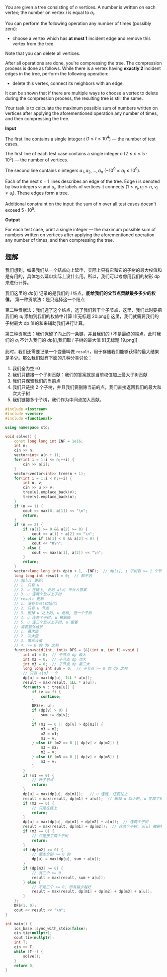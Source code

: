 You are given a tree consisting of $n$ vertices. A number is written on each vertex; the number on vertex $i$ is equal to $a_i$.

You can perform the following operation any number of times (possibly zero):

-   choose a vertex which has **at most $1$** incident edge and remove this vertex from the tree.

Note that you can delete all vertices.

After all operations are done, you're compressing the tree. The compression process is done as follows. While there is a vertex having **exactly $2$** incident edges in the tree, perform the following operation:

-   delete this vertex, connect its neighbors with an edge.

It can be shown that if there are multiple ways to choose a vertex to delete during the compression process, the resulting tree is still the same.

Your task is to calculate the maximum possible sum of numbers written on vertices after applying the aforementioned operation any number of times, and then compressing the tree.

**Input**

The first line contains a single integer $t$ ($1 \le t \le 10^4$) — the number of test cases.

The first line of each test case contains a single integer $n$ ($2 \le n \le 5 \cdot 10^5$) — the number of vertices.

The second line contains $n$ integers $a_1, a_2, \dots, a_n$ ($-10^9 \le a_i \le 10^9$).

Each of the next $n - 1$ lines describes an edge of the tree. Edge $i$ is denoted by two integers $v_i$ and $u_i$, the labels of vertices it connects ($1 \le v_i, u_i \le n$, $v_i \ne u_i$). These edges form a tree.

Additional constraint on the input: the sum of $n$ over all test cases doesn't exceed $5 \cdot 10^5$.

**Output**

For each test case, print a single integer — the maximum possible sum of numbers written on vertices after applying the aforementioned operation any number of times, and then compressing the tree.

## 题解
我们想到，如果我们从一个结点向上延申，实际上只有它和它的子树的最大权值和是有用的，具体怎么延申实际上没什么用。所以，我们可以考虑用我们的树形 dp 来进行计算。

我们这里的 $dp[i]$ 记录的是我们的 $i$ 结点，**能给我们的父节点贡献最多多少的权值**。
第一种贡献法：是只选择这一个结点

第二种贡献法：我们选了这个结点，选了我们若干个子节点，这里，我们此时要把我们的 $a_{i}$ 添加到我们的权值中计算
![[无标题 20.png]]
这里，我们就需要我们的子树最大 dp 值的和来辅助我们进行计算。

第三种贡献法：我们保留了向上的一条链，并且我们的 $i$ 不是最终的端点，此时我们的 $a_{i}$ 不计入我们的 $dp[i]$,我们取 $i$ 子树的最大值
![[无标题 19.png]]

此时，我们还需要记录一个变量叫做 `result`，用于存储我们能够获得的最大结果是多少。那么我们就有下面的几种分类讨论：
1. 我们全为空=0
2. 我们只链接一个子树贡献：我们的答案就是当前权值加上最大子树贡献
3. 我们只保留我们的当前点
4. 我们只链接 2 个子树，并且我们要删除当前的点，我们直接返回我们的最大和次大子树
5. 我们链接多个子树，我们作为中间点加入贡献。
```cpp
#include <iostream>
#include <vector>
#include <functional>

using namespace std;

void solve() {
    const long long int INF = 1e16;
    int n;
    cin >> n;
    vector<int> a(n + 1);
    for(int i = 1;i <= n;++i) {
        cin >> a[i];
    }
    vector<vector<int>> tree(n + 1);
    for(int i = 1;i < n;++i) {
        int u, v;
        cin >> u >> v;
        tree[u].emplace_back(v);
        tree[v].emplace_back(u);
    }
    if (n == 1) {
        cout << max(0, a[1]) << "\n";
        return;
    }
    if (n == 2) {
        if (a[1] >= 0 && a[2] >= 0) {
            cout << a[1] + a[2] << "\n";
        } else if (a[1] < 0 && a[2] < 0) {
            cout << "0\n";
        } else {
            cout << max(a[1], a[2]) << "\n";
        }
        return;
    }
    vector<long long int> dp(n + 1, -INF);  // dp[i], i 子树有 >= 1 个节点, 此时 i 为根的子树, 最大的是多少
    long long int result = 0;  // 都不选
    // dp[u] 更新:
    // 1. 只有 u
    // 2. u 在链上, 此时 a[u] 不计入答案
    // 3. u 连两个及以上子树
    // result 更新
    // 1. 没有节点(初始化)
    // 2. 只有 u 节点
    // 3. 删掉 u 之上的, u 是根, 连一个子树
    // 4. u 连两个子树, u 被删掉
    // 5. u 连三个及以上子树, u 留着
    // 需要额外维护
    // 1. 最大值
    // 2. 次大值
    // 3. 第三大值
    // 4. >= 0 的 dp 之和
    function<void(int, int)> DFS = [&](int u, int f)->void {
        int m1 = 0;  // 子节点 dp 最大
        int m2 = 0;  // 子节点 dp 次大
        int m3 = 0;  // 子节点 dp 第三大
        long long int sum = 0;  // 子节点 >= 0 的 dp 之和
        // 只有 a[u] 一个
        dp[u] = max(dp[u], 1LL * a[u]);
        result = max(result, 1LL * a[u]);
        for(auto v : tree[u]) {
            if (v == f) {
                continue;
            }
            DFS(v, u);
            if (dp[v] > 0) {
                sum += dp[v];
            }
            if (m1 == 0 || dp[v] > dp[m1]) {
                m3 = m2;
                m2 = m1;
                m1 = v;
            } else if (m2 == 0 || dp[v] > dp[m2]) {
                m3 = m2;
                m2 = v;
            } else if (m3 == 0 || dp[v] > dp[m3]) {
                m3 = v;
            }
        }
        if (m1 == 0) {
            // 叶子节点
            return;
        }
        dp[u] = max(dp[u], dp[m1]);   // u 连链, 还要往上
        result = max(result, dp[m1] + a[u]);  // 删掉 u 以上的, u 变成了根, 连一个子树
        if (m2 == 0) {
            // 只是在链上
            return;
        }
        dp[u] = max(dp[u], dp[m1] + dp[m2] + a[u]);  // 连两个子树
        result = max(result, dp[m1] + dp[m2]);  // 连两个子树, a[u] 被删掉
        if (m3 == 0) {
            // 只连接了两个子树
            return;
        }
        if (dp[m2] >= 0) {
            // 要走全部 >= 0 的
            dp[u] = max(dp[u], sum + a[u]);
        }
        if (dp[m3] >= 0) {
            // 有三个 >= 0
            result = max(result, sum + a[u]);
        } else {
            // 不足三个 >= 0, 所有越少越好
            result = max(result, dp[m1] + dp[m2] + dp[m3] + a[u]);
        }
    };
    DFS(1, 0);
    cout << result << "\n";
}

int main() {
    ios_base::sync_with_stdio(false);
    cin.tie(nullptr);
    cout.tie(nullptr);
    int T;
    cin >> T;
    while (T--) {
        solve();
    }
    return 0;
}
```
